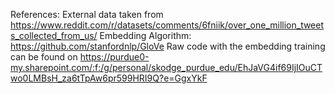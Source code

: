 References:
    External data taken from https://www.reddit.com/r/datasets/comments/6fniik/over_one_million_tweets_collected_from_us/
    Embedding Algorithm: https://github.com/stanfordnlp/GloVe
    Raw code with the embedding training can be found on https://purdue0-my.sharepoint.com/:f:/g/personal/skodge_purdue_edu/EhJaVG4if69IjIOuCTwo0LMBsH_za6tTpAw6pr599HRI9Q?e=GgxYkF

